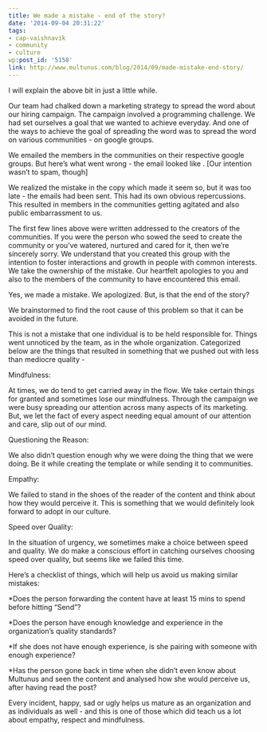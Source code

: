 ```yaml
---
title: We made a mistake - end of the story?
date: '2014-09-04 20:31:22'
tags:
- cap-vaishnavik
- community
- culture
wp:post_id: '5158'
link: http://www.multunus.com/blog/2014/09/made-mistake-end-story/
---
```


I will explain the above bit in just a little while.

Our team had chalked down a marketing strategy to spread the word about our hiring campaign. The campaign involved a programming challenge. We had set ourselves a goal that we wanted to achieve everyday. And one of the ways to achieve the goal of spreading the word was to spread the word on various communities - on google groups.

We emailed the members in the communities on their respective google groups. But here’s what went wrong - the email looked like 
. [Our intention wasn’t to spam, though]

We realized the mistake in the copy which made it seem so, but it was too late - the emails had been sent. This had its own obvious repercussions. This resulted in members in the communities getting agitated and also public embarrassment to us.

The first few lines above were written addressed to the creators of the communities. If you were the person who sowed the seed to create the community or you’ve watered, nurtured and cared for it, then we’re sincerely sorry. We understand that you created this group with the intention to foster interactions and growth in people with common interests. We take the ownership of the mistake. Our heartfelt apologies to you and also to the members of the community to have encountered this email.

Yes, we made a mistake. We apologized. But, is that the end of the story?

We brainstormed to find the root cause of this problem so that it can be avoided in the future.

This is not a mistake that one individual is to be held responsible for. Things went unnoticed by the team, as in the whole organization. Categorized below are the things that resulted in something that we pushed out with less than mediocre quality -


Mindfulness:

At times, we do tend to get carried away in the flow. We take certain things for granted and sometimes lose our mindfulness. Through the campaign we were busy spreading our attention across many aspects of its marketing. But, we let the fact of every aspect needing equal amount of our attention and care, slip out of our mind.


Questioning the Reason:

We also didn’t question enough why we were doing the thing that we were doing. Be it while creating the template or while sending it to communities.


Empathy:

We failed to stand in the shoes of the reader of the content and think about how they would perceive it. This is something that we would definitely look forward to adopt in our culture.


Speed over Quality:

In the situation of urgency, we sometimes make a choice between speed and quality. We do make a conscious effort in catching ourselves choosing speed over quality, but seems like we failed this time.

Here’s a checklist of things, which will help us avoid us making similar mistakes:


*Does the person forwarding the content have at least 15 mins to spend before hitting “Send”?

    
*Does the person have enough knowledge and experience in the organization’s quality standards?

    
*If she does not have enough experience, is she pairing with someone with enough experience?

    
*Has the person gone back in time when she didn’t even know about Multunus and seen the content and analysed how she would perceive us, after having read the post?

Every incident, happy, sad or ugly helps us mature as an organization and as individuals as well - and this is one of those which did teach us a lot about empathy, respect and mindfulness.
